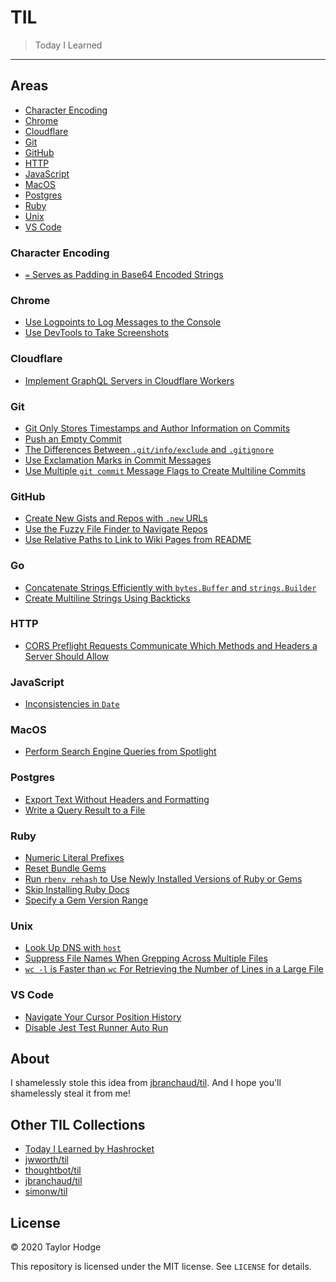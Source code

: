 # TIL

> Today I Learned

---

## Areas

- [Character Encoding](#character-encoding)
- [Chrome](#chrome)
- [Cloudflare](#cloudflare)
- [Git](#git)
- [GitHub](#github)
- [HTTP](#http)
- [JavaScript](#javascript)
- [MacOS](#macos)
- [Postgres](#postgres)
- [Ruby](#ruby)
- [Unix](#unix)
- [VS Code](#vs-code)

### Character Encoding

- [`=` Serves as Padding in Base64 Encoded Strings](character-encoding/equal-serves-as-padding-in-base64-encoded-strings.md)

### Chrome

- [Use Logpoints to Log Messages to the Console](chrome/use-logpoints-to-log-messages-to-the-console.md)
- [Use DevTools to Take Screenshots](chrome/use-devtools-to-take-screenshots.md)

### Cloudflare

- [Implement GraphQL Servers in Cloudflare Workers](cloudflare/implement-graphql-servers-in-cloudflare-workers.md)

### Git

- [Git Only Stores Timestamps and Author Information on Commits](git/git-only-stores-timestamp-and-author-information-on-commits.md)
- [Push an Empty Commit](git/push-an-empty-commit.md)
- [The Differences Between `.git/info/exclude` and `.gitignore`](git/the-differences-between-git-info-exclude-and-gitignore.md)
- [Use Exclamation Marks in Commit Messages](git/use-exclamation-marks-in-commit-messages.md)
- [Use Multiple `git commit` Message Flags to Create Multiline Commits](git/use-multiple-git-commit-message-flags-to-create-multiline-commits.md)

### GitHub

- [Create New Gists and Repos with `.new` URLs](github/create-new-gists-and-repos-with-new-urls.md)
- [Use the Fuzzy File Finder to Navigate Repos](github/use-the-fuzzy-file-finder-to-navigate-repos.md)
- [Use Relative Paths to Link to Wiki Pages from README](github/use-relative-paths-to-link-to-wiki-pages-from-README.md)

### Go

- [Concatenate Strings Efficiently with `bytes.Buffer` and `strings.Builder`](go/concatenate-strings-efficiently-with-bytesbuffer-and-stringsbuilder.md)
- [Create Multiline Strings Using Backticks](go/create-multiline-strings-using-backticks.md)

### HTTP

- [CORS Preflight Requests Communicate Which Methods and Headers a Server Should Allow](http/cors-preflight-requests-communicate-which-methods-and-headers-a-server-should-allow.md)

### JavaScript

- [Inconsistencies in `Date`](javascript/inconsistencies-in-date.md)

### MacOS

- [Perform Search Engine Queries from Spotlight](macos/perform-search-engine-queries-from-spotlight.md)

### Postgres

- [Export Text Without Headers and Formatting](postgres/export-text-without-headers-and-formatting.md)
- [Write a Query Result to a File](postgres/write-a-query-result-to-a-file.md)

### Ruby

- [Numeric Literal Prefixes](/ruby/numeric-literal-prefixes.md)
- [Reset Bundle Gems](ruby/reset-bundle-gems.md)
- [Run `rbenv rehash` to Use Newly Installed Versions of Ruby or Gems](ruby/run-rbenv-rehash-to-use-newly-installed-versions-of-ruby-or-gems.md)
- [Skip Installing Ruby Docs](ruby/skip-installing-ruby-docs.md)
- [Specify a Gem Version Range](ruby/specify-a-gem-version-range.md)

### Unix

- [Look Up DNS with `host`](unix/look-up-dns-with-host.md)
- [Suppress File Names When Grepping Across Multiple Files](unix/suppress-file-names-when-grepping-across-multiple-files.md)
- [`wc -l` is Faster than `wc` For Retrieving the Number of Lines in a Large File](unix/wc-l-is-faster-than-wc-for-retrieving-the-number-of-lines-in-a-large-file.md)

### VS Code

- [Navigate Your Cursor Position History](vscode/navigate-your-cursor-position-history.md)
- [Disable Jest Test Runner Auto Run](vscode/disable-jest-test-runner-auto-run.md)

## About

I shamelessly stole this idea from [jbranchaud/til](https://github.com/jbranchaud/til). And I hope you'll shamelessly steal it from me!

## Other TIL Collections

- [Today I Learned by Hashrocket](https://til.hashrocket.com)
- [jwworth/til](https://github.com/jwworth/til)
- [thoughtbot/til](https://github.com/thoughtbot/til)
- [jbranchaud/til](https://github.com/jbranchaud/til)
- [simonw/til](https://github.com/simonw/til)

## License

&copy; 2020 Taylor Hodge

This repository is licensed under the MIT license. See `LICENSE` for
details.
